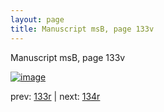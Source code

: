 ```yaml
---
layout: page
title: Manuscript msB, page 133v
---
```


Manuscript msB, page 133v

[![image](http://www.homermultitext.org/iipsrv?OBJ=IIP,1.0&FIF=/project/homer/pyramidal/deepzoom/hmt/vbbifolio/v1/vb_133v_134r.tif&WID=100&CVT=JPEG)](http://www.homermultitext.org/ict2/?urn=urn:cite2:hmt:vbbifolio.v1:vb_133v_134r)

prev:  [133r](../133r) | next:  [134r](../134r)

